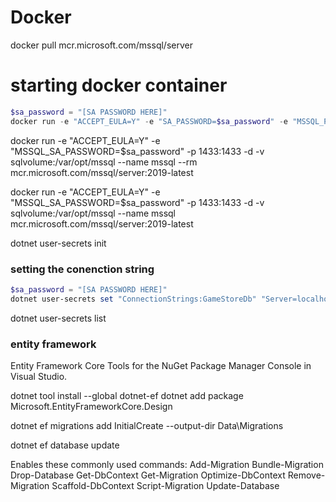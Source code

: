 ﻿# Docker

docker pull mcr.microsoft.com/mssql/server

# starting docker container
```powershell
$sa_password = "[SA PASSWORD HERE]"
docker run -e "ACCEPT_EULA=Y" -e "SA_PASSWORD=$sa_password" -e "MSSQL_PID=Evaluation" -p 1433:1433 -v sqlvolume:/var/opt/mssql -d --rm --name mssql mcr.microsoft.com/mssql/server:2022-preview-ubuntu-22.04
```

docker run -e "ACCEPT_EULA=Y" -e "MSSQL_SA_PASSWORD=$sa_password" -p 1433:1433 -d -v sqlvolume:/var/opt/mssql --name mssql --rm  mcr.microsoft.com/mssql/server:2019-latest

docker run -e "ACCEPT_EULA=Y" -e "MSSQL_SA_PASSWORD=$sa_password" -p 1433:1433 -d -v sqlvolume:/var/opt/mssql --name mssql mcr.microsoft.com/mssql/server:2019-latest


dotnet user-secrets init

### setting the conenction string
```powershell
$sa_password = "[SA PASSWORD HERE]"
dotnet user-secrets set "ConnectionStrings:GameStoreDb" "Server=localhost;Database=GameStore;User Id=sa; Password=$sa_password;TrustServerCertificate=True;multisubnetfailover=true"
```

dotnet user-secrets list

### entity framework
Entity Framework Core Tools for the NuGet Package Manager Console in Visual Studio.

dotnet tool install --global dotnet-ef
dotnet add package Microsoft.EntityFrameworkCore.Design

dotnet ef migrations add InitialCreate --output-dir Data\Migrations

dotnet ef database update

Enables these commonly used commands:
Add-Migration
Bundle-Migration
Drop-Database
Get-DbContext
Get-Migration
Optimize-DbContext
Remove-Migration
Scaffold-DbContext
Script-Migration
Update-Database
